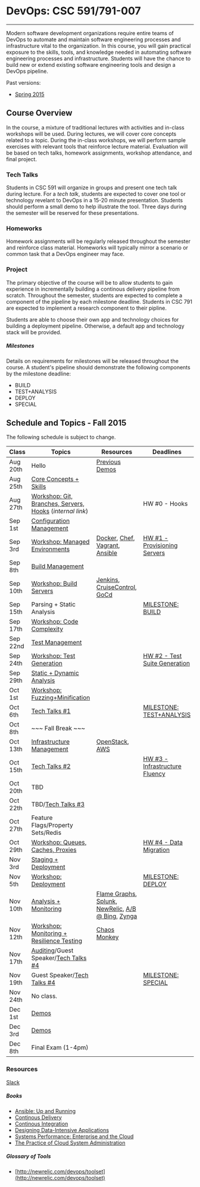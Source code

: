 # DevOps: CSC 591/791-007
-------------------------

Modern software development organizations require entire teams of DevOps to automate  and maintain software engineering processes and infrastructure vital to the organization. In this course, you will gain practical exposure to the skills, tools, and knowledge needed in automating software engineering processes and infrastructure. 
Students will have the chance to build new or extend existing software engineering tools and design a DevOps pipeline.

Past versions:
* [Spring 2015 ](https://github.com/CSC-DevOps/Course/tree/Spring2015)

## Course Overview

In the course, a mixture of traditional lectures with activities and in-class workshops will be used.  During lectures, we will cover core concepts related to a topic. During the in-class workshops, we will perform sample exercises with relevant tools that reinforce lecture material.  Evaluation will be based on tech talks, homework assignments, workshop attendance, and final project.

### Tech Talks

Students in CSC 591 will organize in groups and present one tech talk during lecture.  For a *tech talk*, students are expected to cover one tool or technology revelant to DevOps in a 15-20 minute presentation.  Students should perform a small demo to help illustrate the tool. Three days during the semester will be reserved for these presentations.

### Homeworks

Homework assignments will be regularly released throughout the semester and reinforce class material.  Homeworks will typically mirror a scenario or common task that a DevOps engineer may face.

### Project

The primary objective of the course will be to allow students to gain experience in incrementally building a continous delivery pipeline from scratch.  Throughout the semester, students are expected to complete a component of the pipeline by each milestone deadline.  Students in CSC 791 are expected to implement a research component to their pipline. 

Students are able to choose their own app and technology choices for building a deployment pipeline.  Otherwise, a default app and technology stack will be provided.

##### Milestones

Details on requirements for milestones will be released throughout the course.  A student's pipeline should demonstrate the following components by the milestone deadline:

* BUILD
* TEST+ANALYSIS
* DEPLOY
* SPECIAL

## Schedule and Topics - Fall 2015

The following schedule is subject to change.

| Class    | Topics                           |  Resources |  Deadlines |
|----------|----------------------------------|------------| ----------            |
| Aug 20th  | Hello                            | [Previous Demos](https://docs.google.com/spreadsheets/d/1BdqdwARU_VVfLXXCQSp6gMiggDYUfsrVgxUQeOJMu68/edit#gid=0)     |  &nbsp;               | 
| Aug 25th | [Core Concepts + Skills](https://docs.google.com/presentation/d/1gawFfJyPssbtiLs1-4FGow4Ph1-AHJeEo9B_S8Kvr70/edit)           | &nbsp;     |  &nbsp;               |
| Aug 27th | [Workshop: Git, Branches, Servers, Hooks](https://github.ncsu.edu/CSC-DevOps-Spring2015/ServersWorkshop) (*internal link*) | &nbsp; |  HW #0 - Hooks               |
| Sep 1st | [Configuration Management](https://docs.google.com/presentation/d/1sVDyCBwFnb1C0xKTswzmhsNn-FKwCXl434uZkAunI6M/edit#slide=id.g3ab49d3b9_154)         | &nbsp;     |  &nbsp;  |
| Sep 3rd | [Workshop: Managed Environments](https://github.com/CSC-DevOps/Course/blob/master/Workshops/CM.md)   | [Docker](https://www.docker.com/), [Chef](https://www.chef.io/chef/), [Vagrant](https://www.vagrantup.com/), [Ansible](http://www.ansible.com/get-started)     |  [HW #1 - Provisioning Servers](https://github.com/CSC-DevOps/Course/blob/master/HW/HW1.md) |
| Sep 8th | [Build Management](https://docs.google.com/presentation/d/1KoMQark9bdaNMBpSBfEewjR1qEic_Fi0nJxN6si6BgA/)                  | &nbsp;    |  &nbsp;               |
| Sep 10th | [Workshop: Build Servers](https://github.com/CSC-DevOps/Course/blob/master/Workshops/Build.md)          | [Jenkins](http://jenkins-ci.org/), [CruiseControl](http://cruisecontrol.sourceforge.net/), [GoCd](http://www.go.cd/)     | &nbsp; |
| Sep 15th  | Parsing + Static Analysis                  |      |  [MILESTONE: BUILD](https://github.com/CSC-DevOps/Course/blob/master/Project/BuildMilestone.md)     |
| Sep 17th  | [Workshop: Code Complexity]()            | &nbsp;     |  &nbsp;               |
| Sep 22nd  | [Test Management](https://docs.google.com/presentation/d/1tuGkWE86C-MwajbOVsUgVoJUletVszwhPHecWEd7ZYU/)                  | &nbsp;     |  &nbsp;     |
| Sep 24th  | [Workshop: Test Generation](https://github.com/CSC-DevOps/TestGeneration/blob/master/README.md) | &nbsp;     |  [HW #2 - Test Suite Generation](https://github.com/CSC-DevOps/Course/blob/master/HW/HW2.md) |
| Sep 29th | [Static + Dynamic Analysis](https://docs.google.com/presentation/d/1Bf-9ASmoYrBsiisseGbxMkXCvPyJtB46zP41y7wFKE0/edit)        | &nbsp;     |  &nbsp;               |
| Oct 1st | [Workshop: Fuzzing+Minification](https://github.com/CSC-DevOps/Fuzzing)                | &nbsp;     |   |
| Oct 6th | [Tech Talks #1](https://github.com/CSC-DevOps/Course/blob/master/TechTalks.md)  | &nbsp;     |  [MILESTONE: TEST+ANALYSIS](https://github.com/CSC-DevOps/Course/blob/master/Project/M2.md)    |
| Oct 8th | ~~~ Fall Break ~~~            | &nbsp;     |  |
| Oct 13th| [Infrastructure Management](https://onedrive.live.com/redir?resid=FF912F1DFCF67A6D%211734)        | [OpenStack](http://www.openstack.org/), [AWS]() | &nbsp;  |
| Oct 15th| [Tech Talks #2](https://github.com/CSC-DevOps/Course/blob/master/TechTalks.md) | &nbsp; | [HW #3 - Infrastructure Fluency](https://github.com/CSC-DevOps/Course/blob/master/HW/HW3.md) |
| Oct 20th | TBD | &nbsp; |
| Oct 22th | TBD/[Tech Talks #3](https://github.com/CSC-DevOps/Course/blob/master/TechTalks.md) | &nbsp; |
| Oct 27th | Feature Flags/Property Sets/Redis               | &nbsp;     | &nbsp;  | 
| Oct 29th | [Workshop: Queues, Caches, Proxies](https://github.com/CSC-DevOps/Queues)      | &nbsp;     | [HW #4 - Data Migration](https://github.com/CSC-DevOps/Course/blob/master/HW/HW4.md) |
| Nov 3rd  |  [Staging + Deployment](https://docs.google.com/presentation/d/1TaiIh6CtkHt-ij8mCVPVrpY0yN2VTVjqfjO_zYX0lEs/edit#slide=id.g2f582368a_0_51)                       | &nbsp;   | &nbsp; |
| Nov 5th  | [Workshop: Deployment](https://github.com/CSC-DevOps/Deployment)          | &nbsp;     | [MILESTONE: DEPLOY](https://github.com/CSC-DevOps/Course/blob/master/Project/M3.md#milestone-deployment)  |
| Nov 10th | [Analysis + Monitoring](https://docs.google.com/presentation/d/1swei7oeXWZGnXe9gC1jlh4Gd1h9Ri6I6x2kTgKr1BVw/edit?usp=sharing)          | [Flame Graphs](https://www.usenix.org/conference/lisa13/technical-sessions/plenary/gregg), [Splunk](http://www.splunk.com/), [NewRelic](http://newrelic.com/), [A/B @ Bing](http://www.infoq.com/presentations/controlled-experiments), [Zynga](http://blog.amplitude.com/2015/06/24/zynga-analytics-at-its-peak/)      |
| Nov 12th | [Workshop: Monitoring + Resilience Testing](https://github.com/CSC-DevOps/Monitoring) | [Chaos Monkey](https://github.com/Netflix/SimianArmy) | &nbsp; |
| Nov 17th | [Auditing](https://docs.google.com/presentation/d/1lfx-hseYOuriY1STi7Cdtgbd1-LqMmqIxsaWh6ZT5y0/edit)/Guest Speaker/[Tech Talks #4](https://github.com/CSC-DevOps/Course/blob/master/TechTalks.md)             | &nbsp;     | &nbsp;                   |
| Nov 19th | Guest Speaker/[Tech Talks #4](https://github.com/CSC-DevOps/Course/blob/master/TechTalks.md) | &nbsp; | [MILESTONE: SPECIAL](https://github.com/CSC-DevOps/Course/blob/master/Project/M4.md#milestone-special) | 
| Nov 24th | No class.             | &nbsp;     | &nbsp; |
| Dec 1st | [Demos](https://docs.google.com/spreadsheets/d/1BdqdwARU_VVfLXXCQSp6gMiggDYUfsrVgxUQeOJMu68/edit?usp=sharing)             | &nbsp;     | &nbsp; |
| Dec 3rd | [Demos](https://docs.google.com/spreadsheets/d/1BdqdwARU_VVfLXXCQSp6gMiggDYUfsrVgxUQeOJMu68/edit?usp=sharing)             | &nbsp;     | &nbsp; |
| Dec 8th | Final Exam (1-4pm)     | &nbsp;     | &nbsp; |


### Resources

[Slack](https://csc-devops.slack.com/)

##### Books

* [Ansible: Up and Running](http://www.ansiblebook.com/)
* [Continous Delivery](http://continuousdelivery.com/)
* [Continous Integration](http://www.amazon.com/Continuous-Integration-Improving-Software-Reducing/dp/0321336380)
* [Designing Data-Intensive Applications](http://dataintensive.net/)
* [Systems Performance: Enterprise and the Cloud](http://www.brendangregg.com/sysperfbook.html)
* [The Practice of Cloud System Administration](http://the-cloud-book.com/)

##### Glossary of Tools

* [http://newrelic.com/devops/toolset](http://newrelic.com/devops/toolset)
